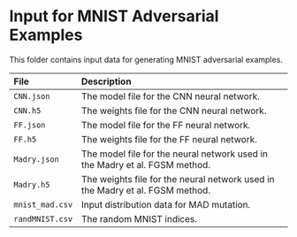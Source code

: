 # Input for MNIST Adversarial Examples

This folder contains input data for generating MNIST adversarial examples.

| File | Description |
|:--------------|:------------------------------------------------------------------------------------------- |
| <code>CNN.json</code> | The model file for the CNN neural network. |
| <code>CNN.h5</code> | The weights file for the CNN neural network. |
| <code>FF.json</code> | The model file for the FF neural network. |
| <code>FF.h5</code> | The weights file for the FF neural network. |
| <code>Madry.json</code> | The model file for the neural network used in the Madry et al. FGSM method. |
| <code>Madry.h5</code> | The weights file for the neural network used in the Madry et al. FGSM method. |
| <code>mnist_mad.csv</code> | Input distribution data for MAD mutation. |
| <code>randMNIST.csv</code> | The random MNIST indices. |
